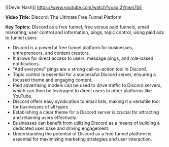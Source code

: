 [[Devin Nash]]
https://www.youtube.com/watch?v=agI2Ynwn7bE

**Video Title:** Discord: The Ultimate Free Funnel Platform

**Key Topics:** Discord as a free funnel, free versus paid funnels, email marketing, user control and information, pings, topic control, using paid ads to funnel users
- Discord is a powerful free funnel platform for businesses, entrepreneurs, and content creators.
- It allows for direct access to users, message pings, and role-based notifications.
- "Add everyone" pings are a strong call-to-action tool in Discord.
- Topic control is essential for a successful Discord server, ensuring a focused theme and engaging content.
- Paid advertising models can be used to drive traffic to Discord servers, which can then be leveraged to direct users to other platforms like YouTube.
- Discord offers easy syndication to email lists, making it a versatile tool for businesses of all types.
- Establishing a clear theme for a Discord server is crucial for attracting and retaining users effectively.
- Businesses can benefit from utilizing Discord as a means of building a dedicated user base and driving engagement.
- Understanding the potential of Discord as a free funnel platform is essential for maximizing marketing strategies and user interaction.
